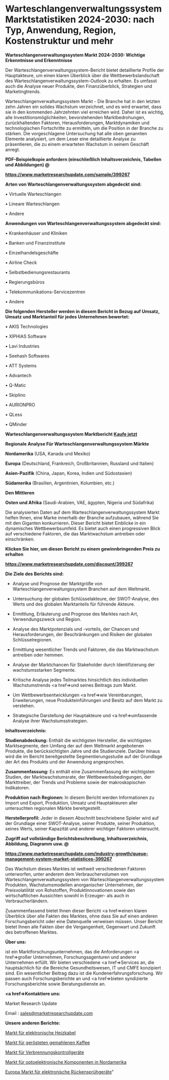 # Warteschlangenverwaltungssystem Marktstatistiken 2024-2030: nach Typ, Anwendung, Region, Kostenstruktur und mehr

<strong>Warteschlangenverwaltungssystem Markt 2024-2030: Wichtige Erkenntnisse und Erkenntnisse</strong>

Der Warteschlangenverwaltungssystem-Bericht bietet detaillierte Profile der Hauptakteure, um einen klaren Überblick über die Wettbewerbslandschaft des Warteschlangenverwaltungssystem-Outlook zu erhalten. Es umfasst auch die Analyse neuer Produkte, den Finanzüberblick, Strategien und Marketingtrends.

Warteschlangenverwaltungssystem Markt - Die Branche hat in den letzten zehn Jahren ein solides Wachstum verzeichnet, und es wird erwartet, dass sie in den kommenden Jahrzehnten viel erreichen wird. Daher ist es wichtig, alle Investitionsmöglichkeiten, bevorstehenden Marktbedrohungen, zurückhaltenden Faktoren, Herausforderungen, Marktdynamiken und technologischen Fortschritte zu ermitteln, um die Position in der Branche zu stärken. Die vorgeschlagene Untersuchung hat alle oben genannten Elemente analysiert, um dem Leser eine detaillierte Analyse zu präsentieren, die zu einem erwarteten Wachstum in seinem Geschäft anregt.



<strong><b>PDF-Beispielkopie anfordern (einschließlich Inhaltsverzeichnis, Tabellen und Abbildungen) @ </b></strong>

<strong><a href=https://www.marketresearchupdate.com/sample/399267>

<strong>https://www.marketresearchupdate.com/sample/399267</u></a></strong></strong>



<strong>Arten von Warteschlangenverwaltungssystem abgedeckt sind:</strong>

• Virtuelle Warteschlangen

• Lineare Warteschlangen

• Andere



<strong>Anwendungen von Warteschlangenverwaltungssystem abgedeckt sind:</strong>

• Krankenhäuser und Kliniken

• Banken und Finanzinstitute

• Einzelhandelsgeschäfte

• Airline Check

• Selbstbedienungsrestaurants

• Regierungsbüros

• Telekommunikations-Servicezentren

• Andere



<strong>Die folgenden Hersteller werden in diesem Bericht in Bezug auf Umsatz, Umsatz und Marktanteil für jedes Unternehmen bewertet:</strong>

• AKIS Technologies

• XIPHIAS Software

• Lavi Industries

• Seehash Softwares

• ATT Systems

• Advantech

• Q-Matic

• Skiplino

• AURIONPRO

• QLess

• QMinder



<strong>Warteschlangenverwaltungssystem Marktbericht <a href=https://www.marketresearchupdate.com/buynow/399267>Kaufe jetzt</a></strong>



<strong>Regionale Analyse Für Warteschlangenverwaltungssystem Märkte</strong>



<strong>Nordamerika</strong> (USA, Kanada und Mexiko)



<strong>Europa</strong> (Deutschland, Frankreich, Großbritannien, Russland und Italien)



<strong>Asien-Pazifik</strong> (China, Japan, Korea, Indien und Südostasien)



<strong>Südamerika</strong> (Brasilien, Argentinien, Kolumbien, etc.)



<strong>Den Mittleren</strong> 

<strong>Osten und Afrika</strong> (Saudi-Arabien, VAE, ägypten, Nigeria und Südafrika)

Die analysierten Daten auf dem Warteschlangenverwaltungssystem Markt helfen Ihnen, eine Marke innerhalb der Branche aufzubauen, während Sie mit den Giganten konkurrieren. Dieser Bericht bietet Einblicke in ein dynamisches Wettbewerbsumfeld. Es bietet auch einen progressiven Blick auf verschiedene Faktoren, die das Marktwachstum antreiben oder einschränken.



<strong>Klicken Sie hier, um diesen Bericht zu einem gewinnbringenden Preis zu erhalten
</strong>

<strong><a href=https://www.marketresearchupdate.com/discount/399267>https://www.marketresearchupdate.com/discount/399267</b></u></strong></a>



<strong>Die Ziele des Berichts sind:</strong>

- Analyse und Prognose der Marktgröße von Warteschlangenverwaltungssystem Branchen auf dem Weltmarkt.

- Untersuchung der globalen Schlüsselakteure, der SWOT-Analyse, des Werts und des globalen Marktanteils für führende Akteure.

- Ermittlung, Erläuterung und Prognose des Marktes nach Art, Verwendungszweck und Region.

- Analyse des Marktpotenzials und -vorteils, der Chancen und Herausforderungen, der Beschränkungen und Risiken der globalen Schlüsselregionen.

- Ermittlung wesentlicher Trends und Faktoren, die das Marktwachstum antreiben oder hemmen.

- Analyse der Marktchancen für Stakeholder durch Identifizierung der wachstumsstarken Segmente.

- Kritische Analyse jedes Teilmarktes hinsichtlich des individuellen Wachstumstrends <a href=>und</a> seines Beitrags zum Markt.

- Um Wettbewerbsentwicklungen <a href=>wie</a> Vereinbarungen, Erweiterungen, neue Produkteinführungen und Besitz auf dem Markt zu verstehen.

- Strategische Darstellung der Hauptakteure und <a href=>umfas</a>sende Analyse ihrer Wachstumsstrategien.



<strong>Inhaltsverzeichnis:</strong>



<strong>Studienabdeckung:</strong> Enthält die wichtigsten Hersteller, die wichtigsten Marktsegmente, den Umfang der auf dem Weltmarkt angebotenen Produkte, die berücksichtigten Jahre und die Studienziele. Darüber hinaus wird die im Bericht bereitgestellte Segmentierungsstudie auf der Grundlage der Art des Produkts und der Anwendung angesprochen.



<strong>Zusammenfassung:</strong> Es enthält eine Zusammenfassung der wichtigsten Studien, der Marktwachstumsrate, der Wettbewerbsbedingungen, der Markttreiber, der Trends und Probleme sowie der makroskopischen Indikatoren.



<strong>Produktion nach Regionen:</strong> In diesem Bericht werden Informationen zu Import und Export, Produktion, Umsatz und Hauptakteuren aller untersuchten regionalen Märkte bereitgestellt.



<strong>Herstellerprofil:</strong> Jeder in diesem Abschnitt beschriebene Spieler wird auf der Grundlage einer SWOT-Analyse, seiner Produkte, seiner Produktion, seines Werts, seiner Kapazität und anderer wichtiger Faktoren untersucht.



<strong><b>Zugriff auf vollständige Berichtsbeschreibung, Inhaltsverzeichnis, Abbildung, Diagramm usw. @ </b></strong>

<strong><a href=https://www.marketresearchupdate.com/industry-growth/queue-management-system-market-statistices-399267>https://www.marketresearchupdate.com/industry-growth/queue-management-system-market-statistices-399267</a></strong>

Das Wachstum dieses Marktes ist weltweit verschiedenen Faktoren unterworfen, unter anderem dem Verbrauchervolumen von Warteschlangenverwaltungssystem von Warteschlangenverwaltungssystem Produkten, Wachstumsmodellen anorganischer Unternehmen, der Preisvolatilität von Rohstoffen, Produktinnovationen sowie den wirtschaftlichen Aussichten sowohl in Erzeuger- als auch in Verbraucherländern.

Zusammenfassend bietet Ihnen dieser Bericht <a href=>einen</a> klaren Überblick über alle Fakten des Marktes, ohne dass Sie auf einen anderen Forschungsbericht oder eine Datenquelle verweisen müssen. Unser Bericht bietet Ihnen alle Fakten über die Vergangenheit, Gegenwart und Zukunft des betroffenen Marktes.



<strong>Über uns:</strong>

 ist ein Marktforschungsunternehmen, das die Anforderungen <a href=>großer</a> Unternehmen, Forschungsagenturen und anderer Unternehmen erfüllt. Wir bieten verschiedene <a href=>Services</a> an, die hauptsächlich für die Bereiche Gesundheitswesen, IT und CMFE konzipiert sind. Ein wesentlicher Beitrag dazu ist die Kundenerfahrungsforschung. Wir passen auch Forschungsberichte an und <a href=>bieten</a> syndizierte Forschungsberichte sowie Beratungsdienste an.



<strong><a href=>Kontaktiere uns:</a></strong>

Market Research Update

Email : sales@marketresearchupdate.com



<strong>Unsere anderen Berichte:</strong>

<a href=https://www.linkedin.com/pulse/electronic-heating-cables-market-witness-huge>Markt für elektronische Heizkabel</a>

<a href=https://www.linkedin.com/pulse/roast-ground-coffee-market-size-industry-growth>Markt für gerösteten gemahlenen Kaffee</a>

<a href=https://www.linkedin.com/pulse/combustion-control-equipment-market-2023-analysis-growth>Markt für Verbrennungskontrollgeräte</a>

<a href=https://www.linkedin.com/pulse/north-america-optoelectronic-components-market>Markt für optoelektronische Komponenten in Nordamerika</a>

<a href=https://www.linkedin.com/pulse/europe-electronic-knapsack-sprayer-market-2023-new-comprehensive>Europa Markt für elektronische Rückensprühgeräte</a>"
